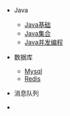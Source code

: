 
* Java

  * [Java基础](./docs/a-1Java基础.md)
  * [Java集合](./docs/a-2Java集合.md)
  * [Java并发编程](./docs/a-3Java并发编程.md)
* 数据库

  * [Mysql](./docs/b-1Mysql.md)
  * [Redis](./docs/b-2Redis.md)
* 消息队列
* 

